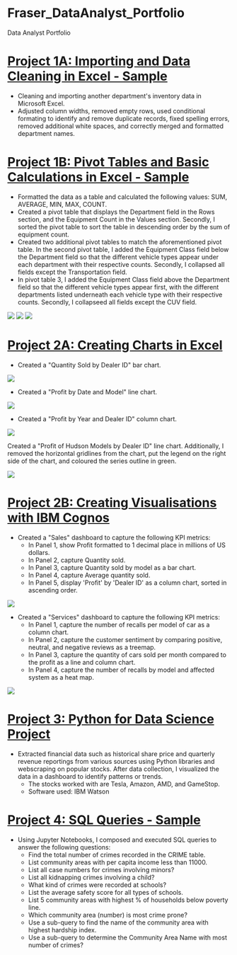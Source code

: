 # Fraser_DataAnalyst_Portfolio
Data Analyst Portfolio 

# [Project 1A: Importing and Data Cleaning in Excel - Sample](https://github.com/akcfraser/Fraser_DA_Portfolio/blob/main/Montgomery_Fleet_Equipment_Inventory_FA_PART_1_END.xlsx)
* Cleaning and importing another department's inventory data in Microsoft Excel. 
* Adjusted column widths, removed empty rows, used conditional formating to identify and remove duplicate records, fixed spelling errors, removed additional white spaces, and correctly merged and formatted department names. 

# [Project 1B: Pivot Tables and Basic Calculations in Excel - Sample](https://github.com/akcfraser/Fraser_DA_Portfolio/blob/main/Montgomery_Fleet_Equipment_Inventory_FA_PART_2_END.xlsx)
* Formatted the data as a table and calculated the following values: SUM, AVERAGE, MIN, MAX, COUNT.
* Created a pivot table that displays the Department field in the Rows section, and the Equipment Count in the Values section. Secondly, I sorted the pivot table to sort the table in descending order by the sum of equipment count.
* Created two additional pivot tables to match the aforementioned pivot table. In the second pivot table, I added the Equipment Class field below the Department field so that the different vehicle types appear under each department with their respective counts. Secondly, I collapsed all fields except the Transportation field.
* In pivot table 3, I added the Equipment Class field above the Department field so that the different vehicle types appear first, with the different departments listed underneath each vehicle type with their respective counts. Secondly, I collapseed all fields except the CUV field. 

![](/images/PT%20-%20Department%20and%20Sum%20of%20Equipment.png)
![](/images/PT%20-%20Department:Type%20and%20Sum%20of%20Equipment%20COUNT.png)
![](/images/PT%20-%20Equipment%20Class%20and%20Sum%20of%20Equipment.png)

# [Project 2A: Creating Charts in Excel](https://github.com/akcfraser/Fraser_DA_Portfolio/blob/main/CarSalesByModelEnd.xlsx)
* Created a "Quantity Sold by Dealer ID" bar chart.

![](/images/Screenshot%202022-07-08%20at%209.28.29%20am.png)

* Created a "Profit by Date and Model" line chart.

![](/images/Screenshot%202022-07-08%20at%209.28.41%20am.png)

* Created a "Profit by Year and Dealer ID" column chart.

![](/images/Screenshot%202022-07-08%20at%209.28.51%20am.png)

Created a "Profit of Hudson Models by Dealer ID" line chart. Additionally, I removed the horizontal gridlines from the chart, put the legend on the right side of the chart, and coloured the series outline in green. 

![](/images/Screenshot%202022-07-08%20at%209.29.01%20am.png)

# [Project 2B: Creating Visualisations with IBM Cognos](https://github.com/akcfraser/Fraser_DA_Portfolio/blob/main/Sales%20and%20Service%20Dashboards.pdf)
* Created a "Sales" dashboard to capture the following KPI metrics:
  * In Panel 1, show Profit formatted to 1 decimal place in millions of US dollars. 
  * In Panel 2, capture Quantity sold.
  * In Panel 3, capture Quantity sold by model as a bar chart.
  * In Panel 4, capture Average quantity sold.
  * In Panel 5, display 'Profit' by 'Dealer ID' as a column chart, sorted in ascending order.
  
![](/images/Sales%20Dashboard%20image.png)

* Created a "Services" dashboard to capture the following KPI metrics:
  * In Panel 1, capture the number of recalls per model of car as a column chart.
  * In Panel 2, capture the customer sentiment by comparing positive, neutral, and negative reviews as a treemap.
  * In Panel 3, capture the quantity of cars sold per month compared to the profit as a line and column chart.
  * In Panel 4, capture the number of recalls by model and affected system as a heat map. 
  
![](/images/Services%20Dashboard%20Image.png)

# [Project 3: Python for Data Science Project](https://github.com/akcfraser/Fraser_DA_Portfolio/blob/main/Python%20Data%20Science%20Project.ipynb)
* Extracted financial data such as historical share price and quarterly revenue reportings from various sources using Python libraries and webscraping on popular stocks. After data collection, I visualized the data in a dashboard to identify patterns or trends. 
  * The stocks worked with are Tesla, Amazon, AMD, and GameStop.
  * Software used: IBM Watson 

# [Project 4: SQL Queries - Sample](https://github.com/akcfraser/Fraser_DA_Portfolio/blob/main/DB0201EN-PeerAssign-v5.ipynb)
* Using Jupyter Notebooks, I composed and executed SQL queries to answer the following questions:
  * Find the total number of crimes recorded in the CRIME table.
  * List community areas with per capita income less than 11000.
  * List all case numbers for crimes involving minors?
  * List all kidnapping crimes involving a child?
  * What kind of crimes were recorded at schools?
  * List the average safety score for all types of schools.
  * List 5 community areas with highest % of households below poverty line.
  * Which community area (number) is most crime prone?
  * Use a sub-query to find the name of the community area with highest hardship index.
  * Use a sub-query to determine the Community Area Name with most number of crimes?
